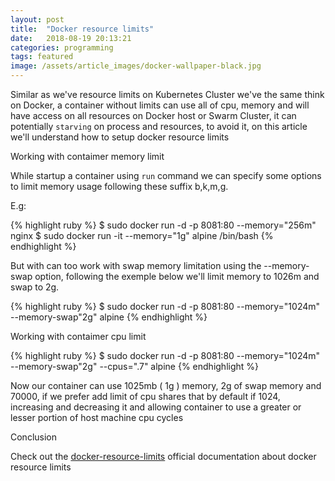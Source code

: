 ```yaml
---
layout: post
title:  "Docker resource limits"
date:   2018-08-19 20:13:21
categories: programming
tags: featured
image: /assets/article_images/docker-wallpaper-black.jpg
---
```


Similar as we've resource limits on Kubernetes Cluster we've the same think on Docker, a container without limits can use all of cpu, memory and will have access on all resources on Docker host or Swarm Cluster, it can potentially `starving` on process and resources, to avoid it, on this article we'll understand how to setup docker resource limits  
 

Working with contaimer memory limit

While startup a container using `run` command we can specify some options to limit memory usage following these suffix b,k,m,g. 

E.g:

{% highlight ruby %}
   $ sudo docker run -d -p 8081:80 --memory="256m" nginx
   $ sudo docker run -it --memory="1g" alpine /bin/bash
{% endhighlight %}

But with can too work with swap memory limitation using the --memory-swap option, following the exemple below we'll limit memory to 1026m and swap to 2g.

{% highlight ruby %}
   $ sudo docker run -d -p 8081:80 --memory="1024m" --memory-swap"2g" alpine
{% endhighlight %}



Working with contaimer cpu limit

{% highlight ruby %}
   $ sudo docker run -d -p 8081:80 --memory="1024m" --memory-swap"2g" --cpus=".7" alpine
{% endhighlight %}

Now our container can use 1025mb ( 1g ) memory, 2g of swap memory and 70000, if we prefer add limit of cpu shares that by default if 1024, increasing and decreasing it and allowing 
container to use a greater or lesser portion of host machine cpu cycles 
	

Conclusion

Check out the [docker-resource-limits][docker-resource-limits] official documentation about docker resource limits 

[docker-resource-limits]: https://docs.docker.com/config/containers/resource_constraints/
